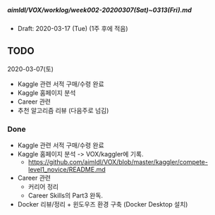 ##### aimldl/VOX/worklog/week002-20200307(Sat)~0313(Fri).md
* Draft: 2020-03-17 (Tue) (1주 후에 적음)

## TODO
2020-03-07(토)
* Kaggle 관련 서적 구매/수령 완료
* Kaggle 홈페이지 분석
* Career 관련
* 추천 알고리즘 리뷰 (다음주로 넘김)
  
### Done
* Kaggle 관련 서적 구매/수령 완료
* Kaggle 홈페이지 분석 -> VOX/kaggler에 기록.
  * https://github.com/aimldl/VOX/blob/master/kaggler/compete-level1_novice/README.md
* Career 관련
  * 커리어 정리
  * Career Skills의 Part3 완독.
* Docker 리뷰/정리 + 윈도우즈 환경 구축 (Docker Desktop 설치)
